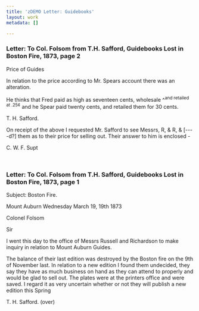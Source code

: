 ```yaml
---
title: 'zDEMO Letter: Guidebooks'
layout: work
metadata: []

---
```

<div class="pages">
<div id="page-1062297">
<h3><a name="page-1062297">Letter: To Col. Folsom from T.H. Safford, Guidebooks Lost in Boston Fire, 1873, page 2</a></h3>
<div class="page-content">
<p>Price of Guides</p>
<p>In relation to the price<span class='line-break'> </span>according to Mr. Spears account<span class='line-break'> </span>there was an alteration.</p>
<p>He thinks that Fred paid as<span class='line-break'> </span>high as seventeen cents, wholesale ^<sup>and retailed at .25¢</sup><span class='line-break'> </span>and he Spear paid twenty<span class='line-break'> </span>cents, and retailed them for<span class='line-break'> </span>30 cents.</p>
<p>T. H. Safford.</p>
<p>On receipt of the above I<span class='line-break'> </span>requested Mr. Safford to see Messrs,<span class='line-break'> </span>R, &amp; R, &amp; [----d?] them as to their<span class='line-break'> </span>price for selling out. Their<span class='line-break'> </span>answer to him is enclosed -</p>
<p>C. W. F.<span class='line-break'> </span>Supt</p>
</div>
</div>
<br />
<div id="page-1062298">
<h3><a name="page-1062298">Letter: To Col. Folsom from T.H. Safford, Guidebooks Lost in Boston Fire, 1873, page 1</a></h3>
<div class="page-content">
<p>Subject: Boston Fire.</p>
<p>Mount Auburn Wednesday<span class='line-break'> </span>March 19, 19th 1873</p>
<p>Colonel Folsom</p>
<p>Sir</p>
<p>I went this day to the<span class='line-break'> </span>office of Messrs Russell and<span class='line-break'> </span>Richardson to make inquiry<span class='line-break'> </span>in relation to Mount Auburn <span class='line-break'> </span>Guides.</p>
<p>The balance<span class='line-break'> </span>of their last edition was destroyed<span class='line-break'> </span>by the Boston fire on the 9th of<span class='line-break'> </span>November last. In relation<span class='line-break'> </span>to a new edition I found them<span class='line-break'> </span>undecided, they say they have as<span class='line-break'> </span>much business on hand as they<span class='line-break'> </span>can attend to properly and would<span class='line-break'> </span>be glad to sell out. The plates<span class='line-break'> </span>were at the printers office and<span class='line-break'> </span>were saved. I regard it as very<span class='line-break'> </span>uncertain whether or not they<span class='line-break'> </span>will publish a new edition this<span class='line-break'> </span>Spring</p>
<p>T. H. Safford.<span class='line-break'> </span>(over)</p>
</div>
</div>
<br />
</div>
